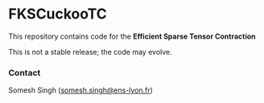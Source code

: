 # FKSCuckooTC

This repository contains code for the **Efficient Sparse Tensor Contraction** 

This is not a stable release; the code may evolve.

### Contact

Somesh Singh (somesh.singh@ens-lyon.fr)



